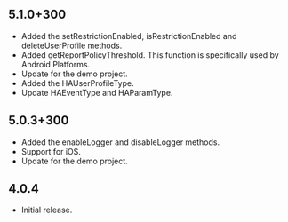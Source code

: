 ## 5.1.0+300 

* Added the setRestrictionEnabled, isRestrictionEnabled and deleteUserProfile methods.
* Added getReportPolicyThreshold. This function is specifically used by Android Platforms.
* Update for the demo project.
* Added the HAUserProfileType.
* Update HAEventType and HAParamType.

## 5.0.3+300 

* Added the enableLogger and disableLogger methods.
* Support for iOS.
* Update for the demo project.

## 4.0.4

* Initial release.
